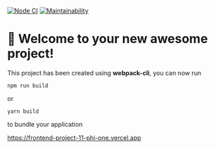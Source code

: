 [![Node CI](https://github.com/Darkon96/frontend-project-11/actions/workflows/nodejs.yml/badge.svg)](https://github.com/Darkon96/frontend-project-11/actions/workflows/nodejs.yml)
[![Maintainability](https://api.codeclimate.com/v1/badges/a5d255c33a7d9085b93f/maintainability)](https://codeclimate.com/github/Darkon96/frontend-project-11/maintainability)
# 🚀 Welcome to your new awesome project!

This project has been created using **webpack-cli**, you can now run

```
npm run build
```

or

```
yarn build
```

to bundle your application

https://frontend-project-11-phi-one.vercel.app